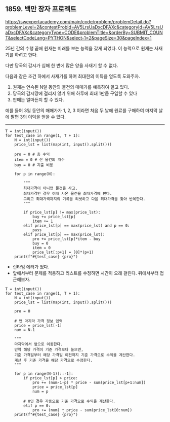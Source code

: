 ## 1859. 백만 장자 프로젝트
https://swexpertacademy.com/main/code/problem/problemDetail.do?problemLevel=2&contestProbId=AV5LrsUaDxcDFAXc&categoryId=AV5LrsUaDxcDFAXc&categoryType=CODE&problemTitle=&orderBy=SUBMIT_COUNT&selectCodeLang=PYTHON&select-1=2&pageSize=30&pageIndex=1

25년 간의 수행 끝에 원재는 미래를 보는 능력을 갖게 되었다. 이 능력으로 원재는 사재기를 하려고 한다.

다만 당국의 감시가 심해 한 번에 많은 양을 사재기 할 수 없다.

다음과 같은 조건 하에서 사재기를 하여 최대한의 이득을 얻도록 도와주자.



 1. 원재는 연속된 N일 동안의 물건의 매매가를 예측하여 알고 있다.
 2. 당국의 감시망에 걸리지 않기 위해 하루에 최대 1만큼 구입할 수 있다
 3. 판매는 얼마든지 할 수 있다.

예를 들어 3일 동안의 매매가가 1, 2, 3 이라면 처음 두 날에 원료를 구매하여 마지막 날에 팔면 3의 이익을 얻을 수 있다.

---


```
T = int(input())
for test_case in range(1, T + 1):
    N = int(input())
    price_lst = list(map(int, input().split()))
    
    pro = 0 # 총 수익
    item = 0 # 산 물건의 개수
    buy = 0 # 지출 비용

    for p in range(N):

        """
        최대가격이 아니면 물건을 사고,
        최대가격인 경우 여태 사온 물건을 최대가격에 판다.
        그리고 최대가격까지의 기록을 리셋하고 다음 최대가격을 찾아 반복한다.
        """

        if price_lst[p] != max(price_lst):
            buy += price_lst[p]
            item += 1
        elif price_lst[p] == max(price_lst) and p == 0:
            pass
        elif price_lst[p] == max(price_lst):
            pro += price_lst[p]*item - buy
            buy = 0
            item = 0
            price_lst[:p+1] = [0]*(p+1)
    print(f"#{test_case} {pro}")
```

* 런타임 에러가 떴다.
* 앞에서부터 문제를 적용하고 리스트를 수정하면 시간이 오래 걸린다. 뒤에서부터 접근해보자.

```
T = int(input())
for test_case in range(1, T + 1):
    N = int(input())
    price_lst = list(map(int, input().split()))
    
    pro = 0

    # 맨 마지막 가격 정보 입력
    price = price_lst[-1]
    num = N-1

    """
    마지막에서 앞으로 이동한다.
    만약 해당 가격이 기준 가격보다 높으면,
    기준 가격일부터 해당 가격일 이전까지 기준 가격으로 수익을 계산한다.
    계산 후 기준 가격을 해당 가격으로 수정한다.
    """

    for p in range(N-1)[::-1]:
        if price_lst[p] > price:
            pro += (num-1-p) * price - sum(price_lst[p+1:num])
            price = price_lst[p]
            num = p
        
        # 0인 경우 자동으로 기준 가격으로 수익을 계산한다.
        elif p == 0:
            pro += (num) * price - sum(price_lst[0:num])
    print(f"#{test_case} {pro}")
